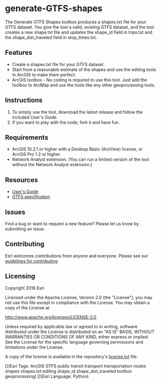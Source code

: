# generate-GTFS-shapes

The Generate GTFS Shapes toolbox produces a shapes.txt file for your GTFS dataset.  You give the tool a valid, existing GTFS dataset, and the tool creates a new shape.txt file and updates the shape_id field in trips.txt and the shape_dist_traveled field in stop_times.txt.

## Features
* Create a shapes.txt file for your GTFS dataset.
* Start from a reasonable estimate of the shapes and use the editing tools in ArcGIS to make them perfect.
* ArcGIS toolbox - No coding is required to use this tool.  Just add the toolbox to ArcMap and use the tools like any other geoprocessing tools.

## Instructions

1. To simply use the tool, download the latest release and follow the included User's Guide.
2. If you want to play with the code, fork it and have fun.

## Requirements

* ArcGIS 10.2.1 or higher with a Desktop Basic (ArcView) license, or ArcGIS Pro 1.2 or higher.
* Network Analyst extension. (You can run a limited version of the tool without the Network Analyst extension.)

## Resources

* [User's Guide](https://github.com/ArcGIS/public-transit-tools/blob/master/generate-GTFS-shapes/UsersGuide.md)
* [GTFS specification](https://developers.google.com/transit/gtfs/reference)

## Issues

Find a bug or want to request a new feature?  Please let us know by submitting an issue.

## Contributing

Esri welcomes contributions from anyone and everyone. Please see our [guidelines for contributing](https://github.com/esri/contributing).

## Licensing
Copyright 2016 Esri

Licensed under the Apache License, Version 2.0 (the "License");
you may not use this file except in compliance with the License.
You may obtain a copy of the License at

   http://www.apache.org/licenses/LICENSE-2.0

Unless required by applicable law or agreed to in writing, software
distributed under the License is distributed on an "AS IS" BASIS,
WITHOUT WARRANTIES OR CONDITIONS OF ANY KIND, either express or implied.
See the License for the specific language governing permissions and
limitations under the License.

A copy of the license is available in the repository's [license.txt](../License.txt?raw=true) file.

[](Esri Tags: ArcGIS GTFS public transit transport transportation routes shapes shapes.txt editing shape_id shape_dist_traveled toolbox geoprocessing)
[](Esri Language: Python)​
